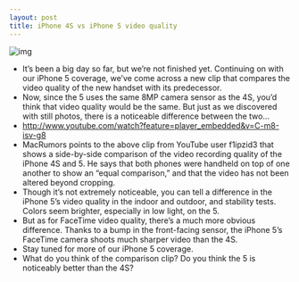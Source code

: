 ```yaml
---
layout: post
title: iPhone 4S vs iPhone 5 video quality
---
```

![img](http://media.idownloadblog.com/wp-content/uploads/2012/09/video-comparisons.jpg)
* It’s been a big day so far, but we’re not finished yet. Continuing on with our iPhone 5 coverage, we’ve come across a new clip that compares the video quality of the new handset with its predecessor.
* Now, since the 5 uses the same 8MP camera sensor as the 4S, you’d think that video quality would be the same. But just as we discovered with still photos, there is a noticeable difference between the two…
* http://www.youtube.com/watch?feature=player_embedded&v=C-m8-isv-g8
* MacRumors points to the above clip from YouTube user f1ipzid3 that shows a side-by-side comparison of the video recording quality of the iPhone 4S and 5. He says that both phones were handheld on top of one another to show an “equal comparison,” and that the video has not been altered beyond cropping.
* Though it’s not extremely noticeable, you can tell a difference in the iPhone 5’s video quality in the indoor and outdoor, and stability tests. Colors seem brighter, especially in low light, on the 5.
* But as for FaceTime video quality, there’s a much more obvious difference. Thanks to a bump in the front-facing sensor, the iPhone 5’s FaceTime camera shoots much sharper video than the 4S.
* Stay tuned for more of our iPhone 5 coverage.
* What do you think of the comparison clip? Do you think the 5 is noticeably better than the 4S?


